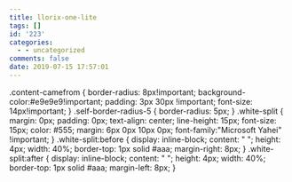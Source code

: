```yaml
---
title: llorix-one-lite
tags: []
id: '223'
categories:
  - - uncategorized
comments: false
date: 2019-07-15 17:57:01
---
```


.content-camefrom { border-radius: 8px!important; background-color:#e9e9e9!important; padding: 3px 30px !important; font-size: 14px!important; } .self-border-radius-5 { border-radius: 5px; } .white-split { margin: 0px; padding: 0px; text-align: center; line-height: 15px; font-size: 15px; color: #555; margin: 6px 0px 10px 0px; font-family:"Microsoft Yahei" !important; } .white-split:before { display: inline-block; content: " "; height: 4px; width: 40%; border-top: 1px solid #aaa; margin-right: 8px; } .white-split:after { display: inline-block; content: " "; height: 4px; width: 40%; border-top: 1px solid #aaa; margin-left: 8px; }